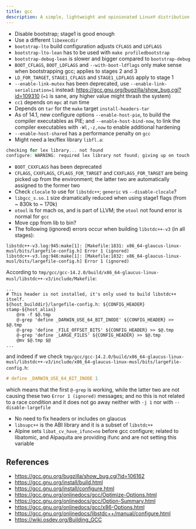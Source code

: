 ```yaml
---
title: gcc
description: A simple, lightweight and opinionated Linux® distribution based on musl libc and toybox
---
```


- Disable bootstrap; stage1 is good enough
- Use a different `libexecdir`
- `bootstrap-lto` build configuration adjusts `CFLAGS` and `LDFLAGS`
- `bootstrap-lto-lean` has to be used with `make profiledbootstrap`
- `bootstrap-debug-lean` is slower and bigger compared to `bootstrap-debug`
- `BOOT_CFLAGS`, `BOOT_LDFLAGS` and `--with-boot-ldflags` only make sense when bootstrapping gcc; applies to stages 2 and 3
- `LD_FOR_TARGET`, `STAGE1_CFLAGS` and `STAGE1_LDFLAGS` apply to stage 1
- `--enable-link-mutex` has been deprecated, use `--enable-link-serialization=1` instead: https://gcc.gnu.org/bugzilla/show_bug.cgi?id=109310 (`=1` is sane, any higher value might thrash the system)
- `cc1` depends on `mpc` at run time
- Depends on `tar` for the `make` target `install-headers-tar`
- As of 14.1, new configure options `--enable-host-pie`, to build the compiler executables as PIE; and `--enable-host-bind-now`, to link the compiler executables with `-Wl,-z,now` to enable additional hardening
- `--enable-host-shared` has a performance penalty on `gcc`
- Might need a lex/flex library `libfl.a`:
```c
checking for lex library... not found
configure: WARNING: required lex library not found; giving up on touch lex.yy.c
```
- `BOOT_CXXFLAGS` has been deprecated
- `CFLAGS`, `CXXFLAGS`, `CFLAGS_FOR_TARGET` and `CXXFLAGS_FOR_TARGET` are being picked up from the environment; the latter two are automatically assigned to the former two
- Check `clocale` to use for `libstdc++`; `generic` vs `--disable-clocale`?
- `libgcc_s.so.1` size dramatically reduced when using stage1 flags (from ~ 830k to ~ 170k)
- `otool` is for mach os, and is part of LLVM; the `otool` not found error is normal for `gcc`
- Move cpp from lib to bin?
- The following (ignored) errors occur when building `libstdc++-v3` (in all stages):
```
libstdc++-v3.log:945:make[1]: [Makefile:1831: x86_64-glaucus-linux-musl/bits/largefile-config.h] Error 1 (ignored)
libstdc++-v3.log:946:make[1]: [Makefile:1832: x86_64-glaucus-linux-musl/bits/largefile-config.h] Error 1 (ignored)
```
According to `tmp/gcc/gcc-14.2.0/build/x86_64-glaucus-linux-musl/libstdc++-v3/include/Makefile`:
```make
...
# This header is not installed, it's only used to build libstdc++ itself.
${host_builddir}/largefile-config.h: ${CONFIG_HEADER} stamp-${host_alias}
	@rm -f $@.tmp
	@-grep 'define _DARWIN_USE_64_BIT_INODE' ${CONFIG_HEADER} >> $@.tmp
	@-grep 'define _FILE_OFFSET_BITS' ${CONFIG_HEADER} >> $@.tmp
	@-grep 'define _LARGE_FILES' ${CONFIG_HEADER} >> $@.tmp
	@mv $@.tmp $@
...
```
and indeed if we check `tmp/gcc/gcc-14.2.0/build/x86_64-glaucus-linux-musl/libstdc++-v3/include/x86_64-glaucus-linux-musl/bits/largefile-config.h`:
```c
# define _DARWIN_USE_64_BIT_INODE 1
```
which means that the first `@-grep` is working, while the latter two are not causing these two `Error 1 (ignored)` messages; and no this is not related to a race condition and it does not go away neither with `-j 1` nor with `--disable-largefile`
- No need to fix headers or includes on glaucus
- `libsupc++` is the ABI library and it is a subset of `libstdc++`
- Alpine sets `libat_cv_have_ifunc=no` before gcc configure; related to libatomic, and Alpaquita are providing ifunc and are not setting this variable

## References
- https://gcc.gnu.org/bugzilla/show_bug.cgi?id=106162
- https://gcc.gnu.org/install/build.html
- https://gcc.gnu.org/install/configure.html
- https://gcc.gnu.org/onlinedocs/gcc/Optimize-Options.html
- https://gcc.gnu.org/onlinedocs/gcc/Option-Summary.html
- https://gcc.gnu.org/onlinedocs/gcc/x86-Options.html
- https://gcc.gnu.org/onlinedocs/libstdc++/manual/configure.html
- https://wiki.osdev.org/Building_GCC
